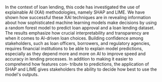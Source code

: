 In the context of loan lending, this code has investigated the use of explainable AI (XAI) methodologies, namely SHAP and LIME. We have shown how successful these XAI techniques are in revealing information about how sophisticated machine learning models 
make decisions by using a random forest model to predict loan approval and a loan lending dataset. The results emphasize how crucial interpretability and transparency are when it comes to AI-driven loan choices. Building confidence among stakeholders, such as 
loan officers, borrowers, and regulatory agencies, requires financial institutions to be able to explain model predictions, especially as they depend more and more on AI to improve speed and accuracy in lending processes. In addition to making it easier to comprehend how features con- 
tribute to predictions, the application of SHAP and LIME gives stakeholders the ability to decide how best to use the model's outputs. 

